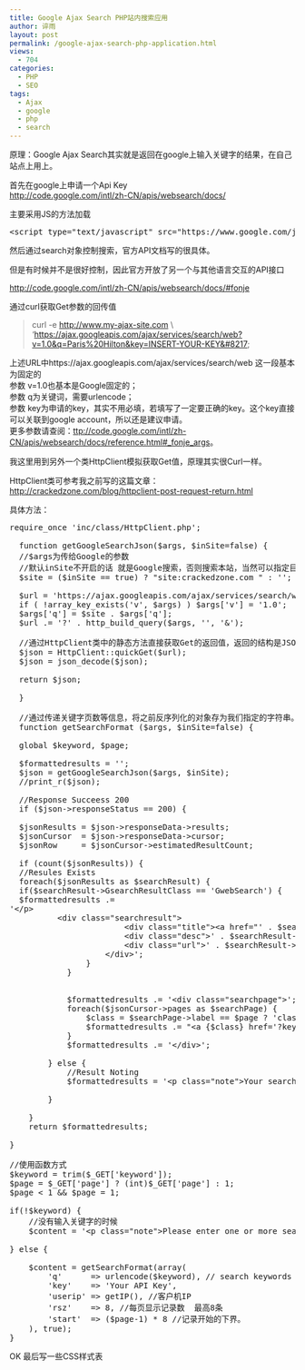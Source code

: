 ```yaml
---
title: Google Ajax Search PHP站内搜索应用
author: 谇雨
layout: post
permalink: /google-ajax-search-php-application.html
views:
  - 704
categories:
  - PHP
  - SEO
tags:
  - Ajax
  - google
  - php
  - search
---
```

原理：Google Ajax Search其实就是返回在google上输入关键字的结果，在自己站点上用上。 

首先在google上申请一个Api Key  
<a href="http://code.google.com/intl/zh-CN/apis/websearch/docs/" target="_blank">http://code.google.com/intl/zh-CN/apis/websearch/docs/</a> 

主要采用JS的方法加载 

<pre class="lang:xhtml decode:true " >&lt;script type="text/javascript" src="https://www.google.com/jsapi?key=INSERT_YOUR_KEY"&gt;&lt;/script&gt;</pre>

然后通过search对象控制搜索，官方API文档写的很具体。

但是有时候并不是很好控制，因此官方开放了另一个与其他语言交互的API接口  
  
<a href="http://code.google.com/intl/zh-CN/apis/websearch/docs/#fonje" target="_blank">http://code.google.com/intl/zh-CN/apis/websearch/docs/#fonje</a> 

通过curl获取Get参数的回传值 

> curl -e http://www.my-ajax-site.com \  
> &#8216;https://ajax.googleapis.com/ajax/services/search/web?v=1.0&q=Paris%20Hilton&key=INSERT-YOUR-KEY&#8217;

上述URL中https://ajax.googleapis.com/ajax/services/search/web 这一段基本为固定的   
参数 v=1.0也基本是Google固定的；  
参数 q为关键词，需要urlencode；  
参数 key为申请的key，其实不用必填，若填写了一定要正确的key。这个key直接可以关联到google account，所以还是建议申请。  
更多参数请查阅：<a href="http://code.google.com/intl/zh-CN/apis/websearch/docs/reference.html#_fonje_args" target="_blank">ttp://code.google.com/intl/zh-CN/apis/websearch/docs/reference.html#_fonje_args</a>。 

我这里用到另外一个类HttpClient模拟获取Get值，原理其实很Curl一样。  
  
HttpClient类可参考我之前写的这篇文章：  
<http://crackedzone.com/blog/httpclient-post-request-return.html> 

<!--more-->

  
具体方法：

<pre class="lang:php decode:true " >require_once 'inc/class/HttpClient.php';	
  
  function getGoogleSearchJson($args, $inSite=false) {
  //$args为传给Google的参数
  //默认inSite不开启的话 就是Google搜索，否则搜索本站，当然可以指定目录如site:crackedzone.com/blog
  $site = ($inSite == true) ? "site:crackedzone.com " : '';
  
  $url = 'https://ajax.googleapis.com/ajax/services/search/web'; 
  if ( !array_key_exists('v', $args) ) $args['v'] = '1.0';
  $args['q'] = $site . $args['q'];
  $url .= '?' . http_build_query($args, '', '&');
  
  //通过HttpClient类中的静态方法直接获取Get的返回值，返回的结构是JSON，需要反序列化为数组对象。
  $json = HttpClient::quickGet($url);
  $json = json_decode($json);
  
  return $json;
  
  }
  
  //通过传递关键字页数等信息，将之前反序列化的对象存为我们指定的字符串。
  function getSearchFormat ($args, $inSite=false) {
  
  global $keyword, $page;
  
  $formattedresults = '';
  $json = getGoogleSearchJson($args, $inSite);
  //print_r($json);
  
  //Response Succeess 200
  if ($json-&gt;responseStatus == 200) {
  
  $jsonResults = $json-&gt;responseData-&gt;results;
  $jsonCursor  = $json-&gt;responseData-&gt;cursor;
  $jsonRow     = $jsonCursor-&gt;estimatedResultCount;
  
  if (count($jsonResults)) {
  //Resules Exists
  foreach($jsonResults as $searchResult) {
  if($searchResult-&gt;GsearchResultClass == 'GwebSearch') {
  $formattedresults .= 
'&lt;/p&gt;
          &lt;div class="searchresult"&gt;
						&lt;div class="title"&gt;&lt;a href="' . $searchResult-&gt;unescapedUrl . '"&gt;' . $searchResult-&gt;title . '&lt;/a&gt;&lt;/div&gt;
						&lt;div class="desc"&gt;' . $searchResult-&gt;content . '&lt;/div&gt;
						&lt;div class="url"&gt;' . $searchResult-&gt;visibleUrl . '&lt;/div&gt;
					&lt;/div&gt;';
				}
			}
			
			
			$formattedresults .= '&lt;div class="searchpage"&gt;';
			foreach($jsonCursor-&gt;pages as $searchPage) {
				$class = $searchPage-&gt;label == $page ? 'class="current"' : NULL;
				$formattedresults .= "&lt;a {$class} href='?keyword={$keyword}&page=".$searchPage-&gt;label."'\&gt;".$searchPage-&gt;label.'&lt;/a&gt;';
			}
			$formattedresults .= '&lt;/div&gt;';
			
		} else {
			//Result Noting
			$formattedresults = '&lt;p class="note"&gt;Your search - '.$keyword.' - did not match any documents.&lt;/p&gt;';
		
		}
		
	}
	return $formattedresults;
	
}

//使用函数方式
$keyword = trim($_GET['keyword']);
$page = $_GET['page'] ? (int)$_GET['page'] : 1;
$page &lt; 1 && $page = 1;

if(!$keyword) {
	//没有输入关键字的时候
	$content = '&lt;p class="note"&gt;Please enter one or more search terms in the search box above.&lt;/p&gt;';
  
} else {
	
	$content = getSearchFormat(array( 
		'q'      =&gt; urlencode($keyword), // search keywords
		'key'    =&gt; 'Your API Key', 
		'userip' =&gt; getIP(), //客户机IP
		'rsz'    =&gt; 8, //每页显示记录数  最高8条
		'start'  =&gt; ($page-1) * 8 //记录开始的下界。
	), true); 
}</pre>

OK 最后写一些CSS样式表